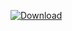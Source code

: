 [![Download](https://img.shields.io/github/downloads/CH3NGYZ/Overcooked-2-MOD-Installer/total)](https://github.com/CH3NGYZ/Overcooked-2-MOD-Installer/releases)
